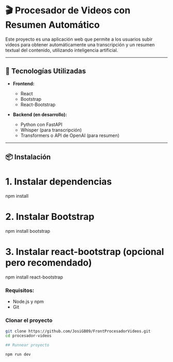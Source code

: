 # 🎬 Procesador de Videos con Resumen Automático

Este proyecto es una aplicación web que permite a los usuarios subir videos para obtener automáticamente una transcripción y un resumen textual del contenido, utilizando inteligencia artificial.

---

## 🚀 Tecnologías Utilizadas

- **Frontend:**
  - React
  - Bootstrap
  - React-Bootstrap

- **Backend (en desarrollo):**
  - Python con FastAPI
  - Whisper (para transcripción)
  - Transformers o API de OpenAI (para resumen)

---

## 📦 Instalación

# 1. Instalar dependencias
npm install

# 2. Instalar Bootstrap
npm install bootstrap

# 3. Instalar react-bootstrap (opcional pero recomendado)
npm install react-bootstrap

### Requisitos:
- Node.js y npm
- Git

### Clonar el proyecto

```bash
git clone https://github.com/JosiGB09/FrontProcesadorVideos.git
cd procesador-videos

## Runnear proyecto

npm run dev
